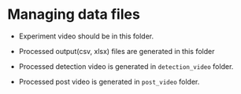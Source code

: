 # Managing data files  

- Experiment video should be in this folder.

- Processed output(csv, xlsx) files are generated in this folder

- Processed detection video is generated in `detection_video` folder.

- Processed post video is generated in `post_video` folder.
